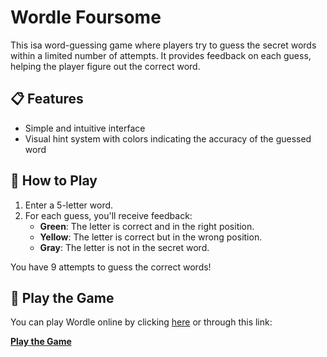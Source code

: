# Wordle Foursome

This isa word-guessing game where players try to guess the secret words within a limited number of attempts. It provides feedback on each guess, helping the player figure out the correct word.

## 📋 Features
- Simple and intuitive interface
- Visual hint system with colors indicating the accuracy of the guessed word

## 🚀 How to Play

1. Enter a 5-letter word.
2. For each guess, you'll receive feedback:
   - **Green**: The letter is correct and in the right position.
   - **Yellow**: The letter is correct but in the wrong position.
   - **Gray**: The letter is not in the secret word.

You have 9 attempts to guess the correct words!

## 📍 Play the Game
You can play Wordle online by clicking [here](#) or through this link:

**[Play the Game](https://tagly.itch.io/wordle)**

